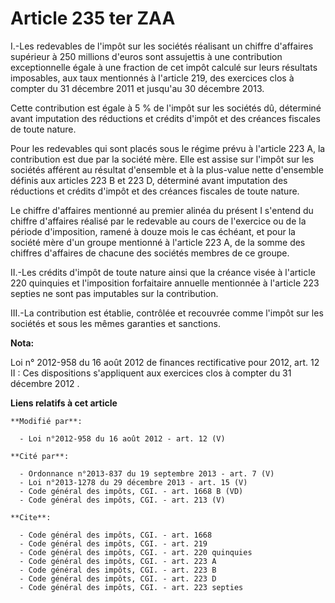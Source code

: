 # Article 235 ter ZAA

I.-Les redevables de l'impôt sur les sociétés réalisant un chiffre d'affaires supérieur à 250 millions d'euros sont
assujettis à une contribution exceptionnelle égale à une fraction de cet impôt calculé sur leurs résultats imposables, aux
taux mentionnés à l'article 219, des exercices clos à compter du 31 décembre 2011 et jusqu'au 30 décembre 2013. 

Cette contribution est égale à 5 % de l'impôt sur les sociétés dû, déterminé avant imputation des réductions et crédits
d'impôt et des créances fiscales de toute nature. 

Pour les redevables qui sont placés sous le régime prévu à l'article 223 A, la contribution est due par la société mère. Elle
est assise sur l'impôt sur les sociétés afférent au résultat d'ensemble et à la plus-value nette d'ensemble définis aux
articles 223 B et 223 D, déterminé avant imputation des réductions et crédits d'impôt et des créances fiscales de toute
nature. 

Le chiffre d'affaires mentionné au premier alinéa du présent I s'entend du chiffre d'affaires réalisé par le redevable au
cours de l'exercice ou de la période d'imposition, ramené à douze mois le cas échéant, et pour la société mère d'un groupe
mentionné à l'article 223 A, de la somme des chiffres d'affaires de chacune des sociétés membres de ce groupe. 

II.-Les crédits d'impôt de toute nature ainsi que la créance visée à l'article 220 quinquies et l'imposition forfaitaire
annuelle mentionnée à l'article 223 septies ne sont pas imputables sur la contribution. 

III.-La contribution est établie, contrôlée et recouvrée comme l'impôt sur les sociétés et sous les mêmes garanties et
sanctions.

**Nota:**

Loi n° 2012-958 du 16 août 2012 de finances rectificative pour 2012, art. 12 II : Ces dispositions s'appliquent aux exercices
clos à compter du 31 décembre 2012 .

**Liens relatifs à cet article**

	**Modifié par**:

	  - Loi n°2012-958 du 16 août 2012 - art. 12 (V)

	**Cité par**:

	  - Ordonnance n°2013-837 du 19 septembre 2013 - art. 7 (V)
	  - Loi n°2013-1278 du 29 décembre 2013 - art. 15 (V)
	  - Code général des impôts, CGI. - art. 1668 B (VD)
	  - Code général des impôts, CGI. - art. 213 (V)

	**Cite**:

	  - Code général des impôts, CGI. - art. 1668
	  - Code général des impôts, CGI. - art. 219
	  - Code général des impôts, CGI. - art. 220 quinquies
	  - Code général des impôts, CGI. - art. 223 A
	  - Code général des impôts, CGI. - art. 223 B
	  - Code général des impôts, CGI. - art. 223 D
	  - Code général des impôts, CGI. - art. 223 septies
